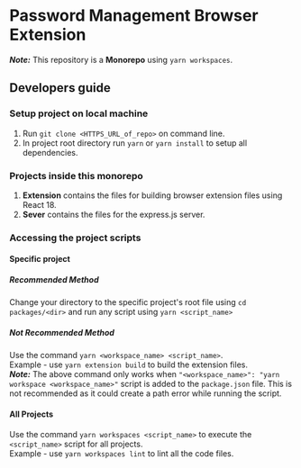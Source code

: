 # Password Management Browser Extension

**_Note:_** This repository is a **Monorepo** using `yarn workspaces`.

## Developers guide

### Setup project on local machine

1. Run `git clone <HTTPS_URL_of_repo>` on command line.
2. In project root directory run `yarn` or `yarn install` to setup all dependencies.

### Projects inside this monorepo

1. **Extension** contains the files for building browser extension files using React 18.
2. **Sever** contains the files for the express.js server.

### Accessing the project scripts

#### Specific project

##### Recommended Method

Change your directory to the specific project's root file using `cd packages/<dir>` and run any script using `yarn <script_name>`

##### Not Recommended Method

Use the command `yarn <workspace_name> <script_name>`.\
Example - use `yarn extension build` to build the extension files.\
**_Note:_** The above command only works when `"<workspace_name>": "yarn workspace <workspace_name>"` script is added to the `package.json` file. This is not recommended as it could create a path error while running the script.

#### All Projects

Use the command `yarn workspaces <script_name>` to execute the `<script_name>` script for all projects.\
Example - use `yarn workspaces lint` to lint all the code files.
